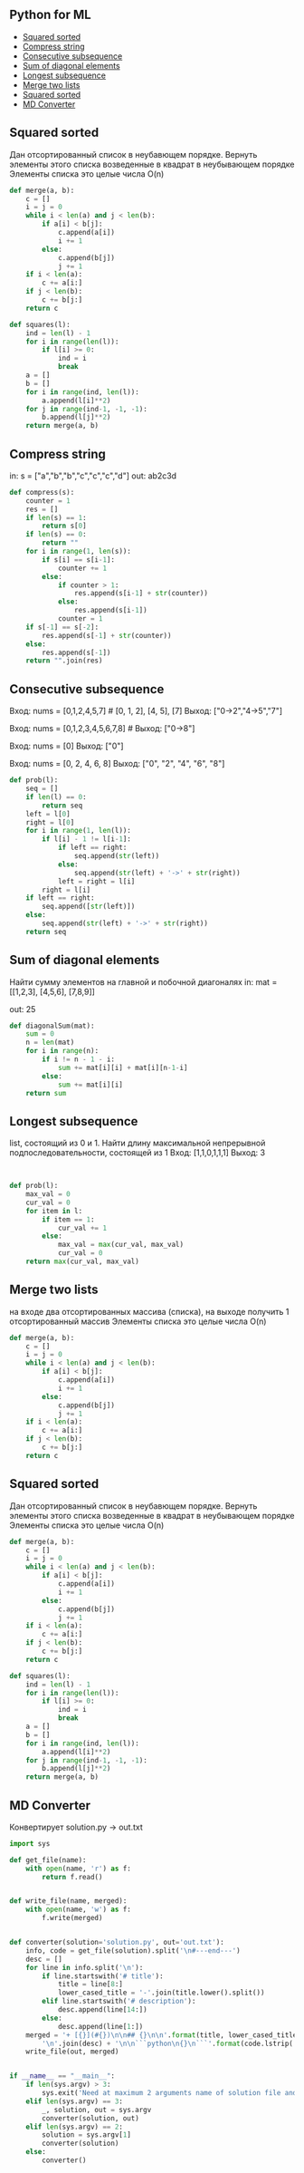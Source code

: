 ## Python for ML

+ [Squared sorted](#squared-sorted)
+ [Compress string](#compress-string)
+ [Consecutive subsequence](#consecutive-subsequence)
+ [Sum of diagonal elements](#sum-of-diagonal-elements)
+ [Longest subsequence](#longest-subsequence)
+ [Merge two lists](#merge-two-lists)
+ [Squared sorted](#squared-sorted)
+ [MD Converter](#md-converter)

## Squared sorted

Дан отсортированный список в неубавющем порядке. Вернуть элементы этого списка возведенные в квадрат в неубывающем порядке
Элементы списка это целые числа
O(n)

```python
def merge(a, b):
    c = []
    i = j = 0
    while i < len(a) and j < len(b):
        if a[i] < b[j]:
            c.append(a[i])
            i += 1
        else:
            c.append(b[j])
            j += 1
    if i < len(a):
        c += a[i:]
    if j < len(b):
        c += b[j:]
    return c

def squares(l):
    ind = len(l) - 1
    for i in range(len(l)):
        if l[i] >= 0:
            ind = i
            break
    a = []
    b = []
    for i in range(ind, len(l)):
        a.append(l[i]**2)
    for j in range(ind-1, -1, -1):
        b.append(l[j]**2)
    return merge(a, b)
```

## Compress string

in:
s = ["a","b","b","c","c","c","d"]
out:
 ab2c3d

```python
def compress(s):
    counter = 1
    res = []
    if len(s) == 1:
        return s[0]
    if len(s) == 0:
        return ""
    for i in range(1, len(s)):
        if s[i] == s[i-1]:
            counter += 1
        else:
            if counter > 1:
                res.append(s[i-1] + str(counter))
            else:
                res.append(s[i-1])
            counter = 1
    if s[-1] == s[-2]:
        res.append(s[-1] + str(counter))
    else:
        res.append(s[-1])
    return "".join(res)
```

## Consecutive subsequence

Вход: nums = [0,1,2,4,5,7] # [0, 1, 2], [4, 5], [7]
Выход: ["0->2","4->5","7"]

Вход: nums = [0,1,2,3,4,5,6,7,8] #
Выход: ["0->8"]

Вход: nums = [0]
Выход: ["0"]

Вход: nums = [0, 2, 4, 6, 8]
Выход: ["0", "2", "4", "6", "8"]

```python
def prob(l):
    seq = []
    if len(l) == 0:
        return seq
    left = l[0]
    right = l[0]
    for i in range(1, len(l)):
        if l[i] - 1 != l[i-1]:
            if left == right:
                seq.append(str(left))
            else:
                seq.append(str(left) + '->' + str(right))
            left = right = l[i]
        right = l[i]
    if left == right:
        seq.append([str(left)])
    else:
        seq.append(str(left) + '->' + str(right))
    return seq
```

## Sum of diagonal elements

Найти сумму элементов на главной и побочной диагоналях
in:
mat = [[1,2,3],
       [4,5,6],
       [7,8,9]]
  
out: 
25  

```python
def diagonalSum(mat):
    sum = 0
    n = len(mat)
    for i in range(n):
        if i != n - 1 - i:
            sum += mat[i][i] + mat[i][n-1-i]
        else:
            sum += mat[i][i] 
    return sum
```

## Longest subsequence

list, состоящий из 0 и 1. Найти длину максимальной непрерывной подпоследовательности, состоящей из 1
Вход: [1,1,0,1,1,1] 
Выход: 3    

```python
   

def prob(l):
    max_val = 0
    cur_val = 0
    for item in l:
        if item == 1:
            cur_val += 1
        else:
            max_val = max(cur_val, max_val)
            cur_val = 0
    return max(cur_val, max_val)
```

## Merge two lists

на входе два отсортированных массива (списка), на выходе получить 1 отсортированный массив
Элементы списка это целые числа
O(n)

```python
def merge(a, b):
    c = []
    i = j = 0
    while i < len(a) and j < len(b):
        if a[i] < b[j]:
            c.append(a[i])
            i += 1
        else:
            c.append(b[j])
            j += 1
    if i < len(a):
        c += a[i:]
    if j < len(b):
        c += b[j:]
    return c
```

## Squared sorted

Дан отсортированный список в неубавющем порядке. Вернуть элементы этого списка возведенные в квадрат в неубывающем порядке
 Элементы списка это целые числа
 O(n)

```python
def merge(a, b):
    c = []
    i = j = 0
    while i < len(a) and j < len(b):
        if a[i] < b[j]:
            c.append(a[i])
            i += 1
        else:
            c.append(b[j])
            j += 1
    if i < len(a):
        c += a[i:]
    if j < len(b):
        c += b[j:]
    return c

def squares(l):
    ind = len(l) - 1
    for i in range(len(l)):
        if l[i] >= 0:
            ind = i
            break
    a = []
    b = []
    for i in range(ind, len(l)):
        a.append(l[i]**2)
    for j in range(ind-1, -1, -1):
        b.append(l[j]**2)
    return merge(a, b)
```

## MD Converter

Конвертирует solution.py -> out.txt

```python
import sys

def get_file(name):
    with open(name, 'r') as f:
        return f.read()


def write_file(name, merged):
    with open(name, 'w') as f:
        f.write(merged)


def converter(solution='solution.py', out='out.txt'):
    info, code = get_file(solution).split('\n#---end---')
    desc = []
    for line in info.split('\n'):
        if line.startswith('# title'):
            title = line[8:]
            lower_cased_title = '-'.join(title.lower().split())
        elif line.startswith('# description'):
            desc.append(line[14:])
        else:
            desc.append(line[1:])
    merged = '+ [{}](#{})\n\n## {}\n\n'.format(title, lower_cased_title, title) + \
        '\n'.join(desc) + '\n\n```python\n{}\n```'.format(code.lstrip('\n'))
    write_file(out, merged)


if __name__ == "__main__":
    if len(sys.argv) > 3:
        sys.exit('Need at maximum 2 arguments name of solution file and name of out file')
    elif len(sys.argv) == 3:
        _, solution, out = sys.argv
        converter(solution, out)
    elif len(sys.argv) == 2:
        solution = sys.argv[1]
        converter(solution)
    else:
        converter()
```
